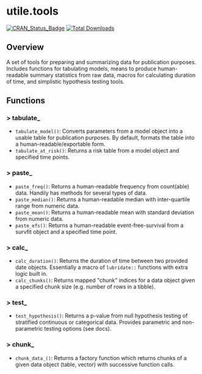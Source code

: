 # utile.tools
[![CRAN_Status_Badge](https://www.r-pkg.org/badges/version/utile.tools)](https://CRAN.R-project.org/package=utile.tools)
[![Total Downloads](https://cranlogs.r-pkg.org/badges/grand-total/utile.tools)](https://CRAN.R-project.org/package=utile.tools)

## Overview
A set of tools for preparing and summarizing data for publication purposes. Includes functions for tabulating models, means to produce human-readable summary statistics from raw data, macros for calculating duration of time, and simplistic hypothesis testing tools.

## Functions
### > tabulate_
- `tabulate_model()`: Converts parameters from a model object into a usable table for publication purposes. By default, formats the table into a human-readable/exportable form.
- `tabulate_at_risk()`: Returns a risk table from a model object and specified time points.

### > paste_
- `paste_freq()`: Returns a human-readable frequency from count(able) data. Handily has methods for several types of data.
- `paste_median()`: Returns a human-readable median with inter-quartile range from numeric data.
- `paste_mean()`: Returns a human-readable mean with standard deviation from numeric data.
- `paste_efs()`: Returns a human-readable event-free-survival from a survfit object and a specified time point.

### > calc_
- `calc_duration()`: Returns the duration of time between two provided date objects. Essentially a macro of `lubridate::` functions with extra logic built in.
- `calc_chunks()`: Returns mapped "chunk" indices for a data object given a specified chunk size (e.g. number of rows in a tibble).

### > test_
- `test_hypothesis()`: Returns a p-value from null hypothesis testing of stratified continuous or categorical data. Provides parametric and non-parametric testing options (see docs).

### > chunk_
- `chunk_data_()`: Returns a factory function which returns chunks of a given data object (table, vector) with successive function calls.
